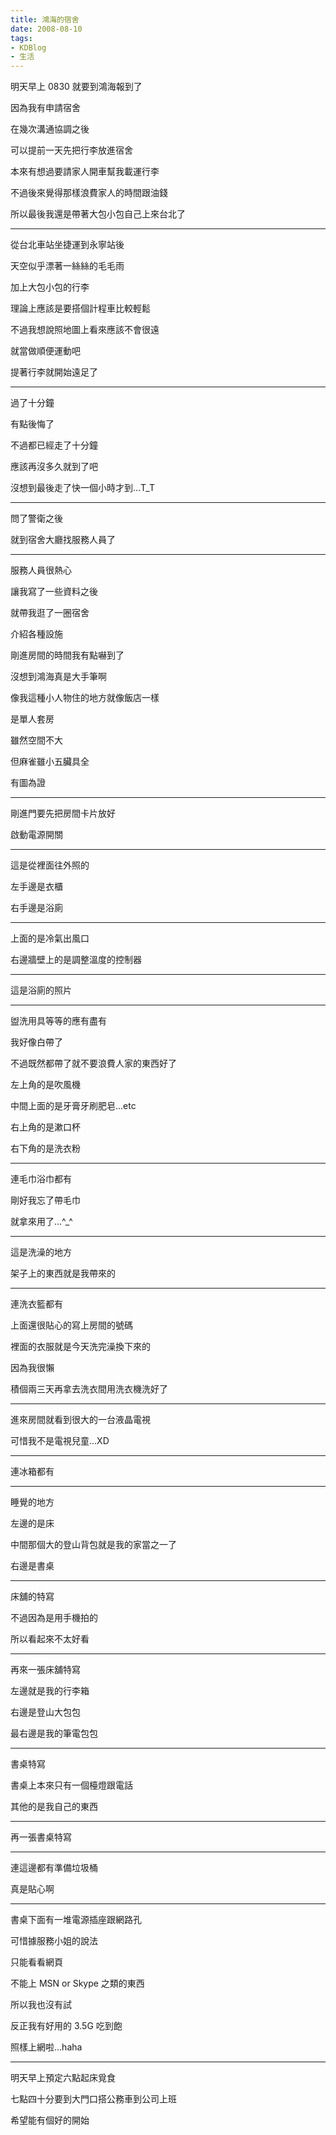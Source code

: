 ```yaml
---
title: 鴻海的宿舍
date: 2008-08-10
tags:
- KDBlog
- 生活
---
```

明天早上 0830 就要到鴻海報到了

因為我有申請宿舍

在幾次溝通協調之後

可以提前一天先把行李放進宿舍

本來有想過要請家人開車幫我載運行李

不過後來覺得那樣浪費家人的時間跟油錢

所以最後我還是帶著大包小包自己上來台北了

---

從台北車站坐捷運到永寧站後

天空似乎漂著一絲絲的毛毛雨

加上大包小包的行李

理論上應該是要搭個計程車比較輕鬆

不過我想說照地圖上看來應該不會很遠

就當做順便運動吧

提著行李就開始遠足了

---

過了十分鐘

有點後悔了

不過都已經走了十分鐘

應該再沒多久就到了吧

沒想到最後走了快一個小時才到...T_T

---

問了警衛之後

就到宿舍大廳找服務人員了

---

服務人員很熱心

讓我寫了一些資料之後

就帶我逛了一圈宿舍

介紹各種設施

剛進房間的時間我有點嚇到了

沒想到鴻海真是大手筆啊

像我這種小人物住的地方就像飯店一樣

是單人套房

雖然空間不大

但麻雀雖小五臟具全

有圖為證

---

<kdgallery src="data/個人/2008-08-10-鴻海台北土城宿舍/IMAG0050.jpg" w="640" h="480" />

剛進門要先把房間卡片放好

啟動電源開關

---

<kdgallery src="data/個人/2008-08-10-鴻海台北土城宿舍/IMAG0051.jpg" w="640" h="480" />

這是從裡面往外照的

左手邊是衣櫃

右手邊是浴廁

---

<kdgallery src="data/個人/2008-08-10-鴻海台北土城宿舍/IMAG0059.jpg" w="640" h="480" />

上面的是冷氣出風口

右邊牆壁上的是調整溫度的控制器

---

<kdgallery src="data/個人/2008-08-10-鴻海台北土城宿舍/IMAG0052.jpg" w="640" h="480" />

這是浴廁的照片

---

<kdgallery src="data/個人/2008-08-10-鴻海台北土城宿舍/IMAG0053.jpg" w="640" h="480" />

盥洗用具等等的應有盡有

我好像白帶了

不過既然都帶了就不要浪費人家的東西好了

左上角的是吹風機

中間上面的是牙膏牙刷肥皂...etc

右上角的是漱口杯

右下角的是洗衣粉

---

<kdgallery src="data/個人/2008-08-10-鴻海台北土城宿舍/IMAG0054.jpg" w="640" h="480" />

連毛巾浴巾都有

剛好我忘了帶毛巾

就拿來用了...^_^

---

<kdgallery src="data/個人/2008-08-10-鴻海台北土城宿舍/IMAG0055.jpg" w="640" h="480" />

這是洗澡的地方

架子上的東西就是我帶來的

---

<kdgallery src="data/個人/2008-08-10-鴻海台北土城宿舍/IMAG0056.jpg" w="640" h="480" />

連洗衣籃都有

上面還很貼心的寫上房間的號碼

裡面的衣服就是今天洗完澡換下來的

因為我很懶

積個兩三天再拿去洗衣間用洗衣機洗好了

---

<kdgallery src="data/個人/2008-08-10-鴻海台北土城宿舍/IMAG0058.jpg" w="640" h="480" />

進來房間就看到很大的一台液晶電視

可惜我不是電視兒童...XD

---

<kdgallery src="data/個人/2008-08-10-鴻海台北土城宿舍/IMAG0057.jpg" w="640" h="480" />

連冰箱都有

---

<kdgallery src="data/個人/2008-08-10-鴻海台北土城宿舍/IMAG0060.jpg" w="640" h="480" />

睡覺的地方

左邊的是床

中間那個大的登山背包就是我的家當之一了

右邊是書桌

---

<kdgallery src="data/個人/2008-08-10-鴻海台北土城宿舍/IMAG0061.jpg" w="640" h="480" />

床舖的特寫

不過因為是用手機拍的

所以看起來不太好看

---

<kdgallery src="data/個人/2008-08-10-鴻海台北土城宿舍/IMAG0062.jpg" w="640" h="480" />

再來一張床舖特寫

左邊就是我的行李箱

右邊是登山大包包

最右邊是我的筆電包包

---

<kdgallery src="data/個人/2008-08-10-鴻海台北土城宿舍/IMAG0063.jpg" w="640" h="480" />

書桌特寫

書桌上本來只有一個檯燈跟電話

其他的是我自己的東西

---

<kdgallery src="data/個人/2008-08-10-鴻海台北土城宿舍/IMAG0064.jpg" w="640" h="480" />

再一張書桌特寫

---

<kdgallery src="data/個人/2008-08-10-鴻海台北土城宿舍/IMAG0065.jpg" w="640" h="480" />

連這邊都有準備垃圾桶

真是貼心啊

---

書桌下面有一堆電源插座跟網路孔

可惜據服務小姐的說法

只能看看網頁

不能上 MSN or Skype 之類的東西

所以我也沒有試

反正我有好用的 3.5G 吃到飽

照樣上網啦...haha

---

明天早上預定六點起床覓食

七點四十分要到大門口搭公務車到公司上班

希望能有個好的開始

